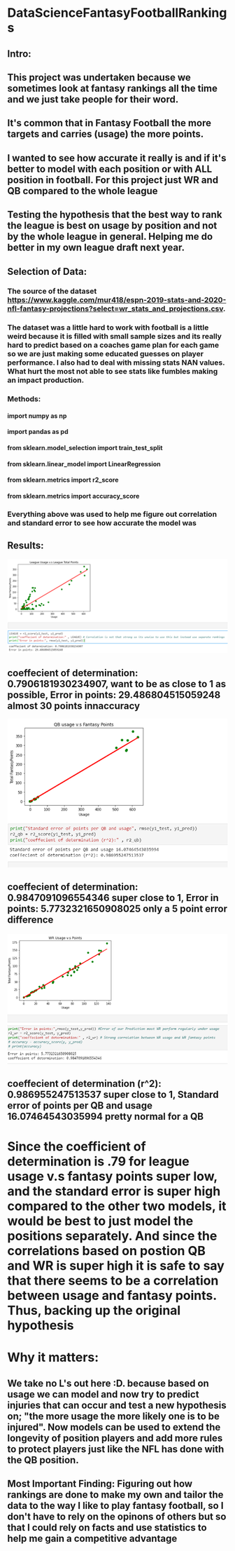 # DataScienceFantasyFootballRankings

## Intro:
## This project was undertaken because we sometimes look at fantasy rankings all the time and we just take people for their word. 
## It's common that in Fantasy Football the more targets and carries (usage) the more points. 
## I wanted to see how accurate it really is and if it's better to model with each position or with ALL position in football. For this project just WR and QB compared to the whole league
## Testing the hypothesis that the best way to rank the league is best on usage by position and not by the whole league in general. Helping me do better in my own league draft next year.

## Selection of Data:
### The source of the dataset https://www.kaggle.com/mur418/espn-2019-stats-and-2020-nfl-fantasy-projections?select=wr_stats_and_projections.csv. 

### The dataset was a little hard to work with football is a little weird because it is filled with small sample sizes and its really hard to predict based on a coaches game plan for each game so we are just making some educated guesses on player performance. I also had to deal with missing stats NAN values. What hurt the most not able to see stats like fumbles making an impact production.

### Methods: 
#### import numpy as np 
#### import pandas as pd
#### from sklearn.model_selection import train_test_split 
#### from sklearn.linear_model import LinearRegression
#### from sklearn.metrics import r2_score
#### from sklearn.metrics import accuracy_score

### Everything above was used to help me figure out correlation and standard error to see how accurate the model was

## Results: 
![alt text](https://github.com/Delizcolonj/DataScienceFantasyFootballRankings/blob/main/League%20Usage%20v.s%20Total%20fantasy%20points.PNG)
## coeffecient of determination: 0.7906181930234907, want to be as close to 1 as possible,  Error in points: 29.486804515059248 almost 30 points innaccuracy 
![alt text](https://github.com/Delizcolonj/DataScienceFantasyFootballRankings/blob/main/QB%20Usage%20v.s%20FantasyPoints.PNG)
## coeffecient of determination: 0.9847091096554346 super close to 1,  Error in points: 5.7732321650908025 only a 5 point error difference
![alt text](https://github.com/Delizcolonj/DataScienceFantasyFootballRankings/blob/main/WR%20usage%20v.s%20fantasy%20points.PNG)
## coeffecient of determination (r^2): 0.986955247513537 super close to 1, Standard error of points per QB and usage 16.07464543035994 pretty normal for a QB
# Since the coefficient of determination is .79 for league usage v.s fantasy points super low,  and the standard error is super high compared to the other two models, it would be best to just model the positions separately. And since the correlations based on postion QB and WR is super high it is safe to say that there seems to be a correlation between usage and fantasy points. Thus, backing up the original hypothesis

# Why it matters:
## We take no L's out here :D. because based on usage we can model and now try to predict injuries that can occur and test a new hypothesis on; "the more usage the more likely one is to be injured". Now models can be used to extend the longevity of position players and add more rules to protect players just like the NFL has done with the QB position.
## Most Important Finding: Figuring out how rankings are done to make my own and tailor the data to the way I like to play fantasy football, so I don't have to rely on the opinons of others but so that I could rely on facts and use statistics to help me gain a competitive advantage
